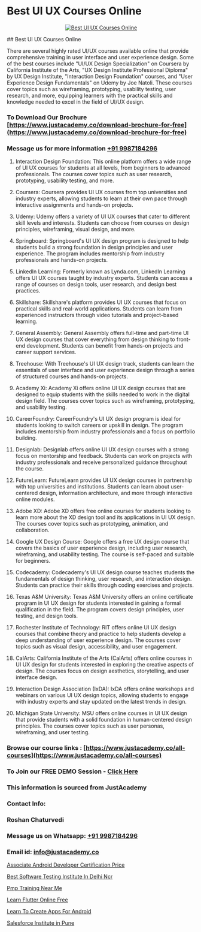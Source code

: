 # Best UI UX Courses Online

<p align="center">
  <a href="https://justacademy.co/all-courses">
    <img src="https://i.ibb.co/P5KtSQ2/ui-ux.png" alt="Best UI UX Courses Online">
  </a>
</p>
## Best UI UX Courses Online

There are several highly rated UI/UX courses available online that provide comprehensive training in user interface and user experience design. Some of the best courses include "UI/UX Design Specialization" on Coursera by California Institute of the Arts, "UX Design Institute Professional Diploma" by UX Design Institute, "Interaction Design Foundation" courses, and "User Experience Design Fundamentals" on Udemy by Joe Natoli. These courses cover topics such as wireframing, prototyping, usability testing, user research, and more, equipping learners with the practical skills and knowledge needed to excel in the field of UI/UX design.
### To Download Our Brochure [https://www.justacademy.co/download-brochure-for-free](https://www.justacademy.co/download-brochure-for-free)
### Message us for more information [+91 9987184296](https://api.whatsapp.com/send?phone=919987184296)
1) Interaction Design Foundation: This online platform offers a wide range of UI UX courses for students at all levels, from beginners to advanced professionals. The courses cover topics such as user research, prototyping, usability testing, and more.

2) Coursera: Coursera provides UI UX courses from top universities and industry experts, allowing students to learn at their own pace through interactive assignments and hands-on projects.

3) Udemy: Udemy offers a variety of UI UX courses that cater to different skill levels and interests. Students can choose from courses on design principles, wireframing, visual design, and more.

4) Springboard: Springboard's UI UX design program is designed to help students build a strong foundation in design principles and user experience. The program includes mentorship from industry professionals and hands-on projects.

5) LinkedIn Learning: Formerly known as Lynda.com, LinkedIn Learning offers UI UX courses taught by industry experts. Students can access a range of courses on design tools, user research, and design best practices.

6) Skillshare: Skillshare's platform provides UI UX courses that focus on practical skills and real-world applications. Students can learn from experienced instructors through video tutorials and project-based learning.

7) General Assembly: General Assembly offers full-time and part-time UI UX design courses that cover everything from design thinking to front-end development. Students can benefit from hands-on projects and career support services.

8) Treehouse: With Treehouse's UI UX design track, students can learn the essentials of user interface and user experience design through a series of structured courses and hands-on projects.

9) Academy Xi: Academy Xi offers online UI UX design courses that are designed to equip students with the skills needed to work in the digital design field. The courses cover topics such as wireframing, prototyping, and usability testing.

10) CareerFoundry: CareerFoundry's UI UX design program is ideal for students looking to switch careers or upskill in design. The program includes mentorship from industry professionals and a focus on portfolio building.

11) Designlab: Designlab offers online UI UX design courses with a strong focus on mentorship and feedback. Students can work on projects with industry professionals and receive personalized guidance throughout the course.

12) FutureLearn: FutureLearn provides UI UX design courses in partnership with top universities and institutions. Students can learn about user-centered design, information architecture, and more through interactive online modules.

13) Adobe XD: Adobe XD offers free online courses for students looking to learn more about the XD design tool and its applications in UI UX design. The courses cover topics such as prototyping, animation, and collaboration.

14) Google UX Design Course: Google offers a free UX design course that covers the basics of user experience design, including user research, wireframing, and usability testing. The course is self-paced and suitable for beginners.

15) Codecademy: Codecademy's UI UX design course teaches students the fundamentals of design thinking, user research, and interaction design. Students can practice their skills through coding exercises and projects.

16) Texas A&M University: Texas A&M University offers an online certificate program in UI UX design for students interested in gaining a formal qualification in the field. The program covers design principles, user testing, and design tools.

17) Rochester Institute of Technology: RIT offers online UI UX design courses that combine theory and practice to help students develop a deep understanding of user experience design. The courses cover topics such as visual design, accessibility, and user engagement.

18) CalArts: California Institute of the Arts (CalArts) offers online courses in UI UX design for students interested in exploring the creative aspects of design. The courses focus on design aesthetics, storytelling, and user interface design.

19) Interaction Design Association (IxDA): IxDA offers online workshops and webinars on various UI UX design topics, allowing students to engage with industry experts and stay updated on the latest trends in design.

20) Michigan State University: MSU offers online courses in UI UX design that provide students with a solid foundation in human-centered design principles. The courses cover topics such as user personas, wireframing, and user testing.

### Browse our course links : [https://www.justacademy.co/all-courses](https://www.justacademy.co/all-courses) 
### To Join our FREE DEMO Session - [Click Here](https://www.justacademy.co/register-for-course-demo)


### This information is sourced from JustAcademy
### Contact Info:
### Roshan Chaturvedi
### Message us on Whatsapp: [+91 9987184296](https://api.whatsapp.com/send?phone=919987184296)
### Email id: [info@justacademy.co](mailto:info@justacademy.co)
                
[Associate Android Developer Certification Price](https://www.linkedin.com/pulse/associate-android-developer-certification-price-qt2of/)

[Best Software Testing Institute In Delhi Ncr](https://www.linkedin.com/pulse/best-software-testing-institute-delhi-ncr-justacademy-boston-dp1me?trackingId=nRX9DAfg%2BC%2BsrurOkaQoRA%3D%3D&lipi=urn%3Ali%3Apage%3Ad_flagship3_company_admin%3BC7wHxoojR%2FG%2BgYiTIGaekw%3D%3D)

[Pmp Training Near Me](https://medium.com/@ranepooja/pmp-training-near-me-654a8e941191)

[Learn Flutter Online Free](https://medium.com/@AkashSingh2052/learn-flutter-online-free-55a66ca8f4c8)

[Learn To Create Apps For Android](https://justacademyin.github.io/justacademy/learn-to-create-apps-for-android)

[Salesforce Institute in Pune](https://justacademyin.github.io/justacademy/salesforce-institute-in-pune)

